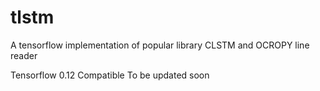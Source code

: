 # tlstm
A tensorflow implementation of popular library CLSTM and OCROPY line reader

Tensorflow 0.12 Compatible
To be updated soon
